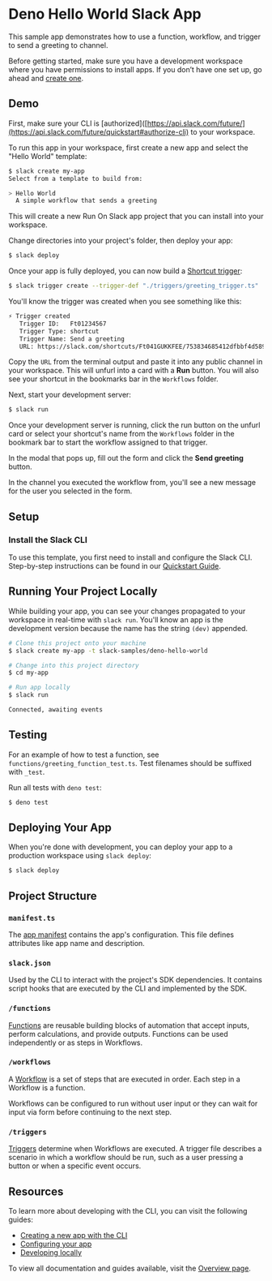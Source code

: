 # Deno Hello World Slack App

This sample app demonstrates how to use a function, workflow, and trigger to
send a greeting to channel.

Before getting started, make sure you have a development workspace where you
have permissions to install apps. If you don’t have one set up, go ahead and
[create one](https://slack.com/create).

## Demo

First, make sure your CLI is [authorized]([https://api.slack.com/future/](https://api.slack.com/future/quickstart#authorize-cli) to your workspace. 

To run this app in your workspace, first create a new app and select the 
"Hello World" template:

```zsh
$ slack create my-app
Select from a template to build from:

> Hello World
  A simple workflow that sends a greeting

```

This will create a new Run On Slack app project that you can install into 
your workspace. 

Change directories into your project's folder, then deploy your app:

```zsh
$ slack deploy
```

Once your app is fully deployed, you can now build a 
[Shortcut trigger](https://api.slack.com/future/triggers/shortcut):

```zsh
$ slack trigger create --trigger-def "./triggers/greeting_trigger.ts"
```

You'll know the trigger was created when you see something like this:

```zsh
⚡ Trigger created
   Trigger ID:   Ft01234567
   Trigger Type: shortcut
   Trigger Name: Send a greeting
   URL: https://slack.com/shortcuts/Ft041GUKKFEE/753834685412dfbbf4d58998c1b56933
```

Copy the `URL` from the terminal output and paste it into any public channel
in your workspace. This will unfurl into a card with a **Run** button. You will 
also see your shortcut in the bookmarks bar in the `Workflows` folder. 

Next, start your development server:

```zsh
$ slack run
```

Once your development server is running, click the run button on the unfurl card or 
select your shortcut's name from the `Workflows` folder in the bookmark bar to 
start the workflow assigned to that trigger.

In the modal that pops up, fill out the form and click the **Send greeting** button.

In the channel you executed the workflow from, you'll see a new message 
for the user you selected in the form. 

## Setup

### Install the Slack CLI

To use this template, you first need to install and configure the Slack CLI.
Step-by-step instructions can be found in our
[Quickstart Guide](https://api.slack.com/future/quickstart).

## Running Your Project Locally

While building your app, you can see your changes propagated to your workspace
in real-time with `slack run`. You'll know an app is the development version
because the name has the string `(dev)` appended.

```zsh
# Clone this project onto your machine
$ slack create my-app -t slack-samples/deno-hello-world

# Change into this project directory
$ cd my-app

# Run app locally
$ slack run

Connected, awaiting events
```

## Testing

For an example of how to test a function, see
`functions/greeting_function_test.ts`. Test filenames should be suffixed with
`_test`.

Run all tests with `deno test`:

```zsh
$ deno test
```

## Deploying Your App

When you're done with development, you can deploy your app to a production
workspace using `slack deploy`:

```zsh
$ slack deploy
```

## Project Structure

### `manifest.ts`

The [app manifest](https://api.slack.com/future/manifest) contains the app's
configuration. This file defines attributes like app name and description.

### `slack.json`

Used by the CLI to interact with the project's SDK dependencies. It contains
script hooks that are executed by the CLI and implemented by the SDK.

### `/functions`

[Functions](https://api.slack.com/future/functions) are reusable building blocks
of automation that accept inputs, perform calculations, and provide outputs.
Functions can be used independently or as steps in Workflows.

### `/workflows`

A [Workflow](https://api.slack.com/future/workflows) is a set of steps that are
executed in order. Each step in a Workflow is a function.

Workflows can be configured to run without user input or they can wait for input
via form before continuing to the next step.

### `/triggers`

[Triggers](https://api.slack.com/future/triggers) determine when Workflows are
executed. A trigger file describes a scenario in which a workflow should be run,
such as a user pressing a button or when a specific event occurs.

## Resources

To learn more about developing with the CLI, you can visit the following guides:

- [Creating a new app with the CLI](https://api.slack.com/future/create)
- [Configuring your app](https://api.slack.com/future/manifest)
- [Developing locally](https://api.slack.com/future/run)

To view all documentation and guides available, visit the
[Overview page](https://api.slack.com/future/overview).
